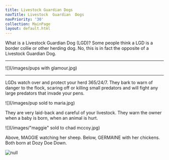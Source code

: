 ```yaml
---
title: Livestock Guardian Dogs
navTitle: Livestock  Guardian  Dogs
navPriority: '30'
collection: MainPage
layout: default.html
---
```

What is a Livestock Guardian Dog (LGD)?    Some people think a LGD is a border collie or other herding dog.  No, this is in fact the opposite of a Livestock Guardian Dog.

<hr />

![](/images/pups with glamour.jpg)

<hr />LGDs watch over and protect your herd 365/24/7. They bark to warn of danger to the flock, scaring off or killing small predators and will fight any large predators that invade your pens.  

![](/images/pup sold to maria.jpg)

They are very laid-back and careful of your livestock. They warn the owner when a baby is born, when an animal is hurt.   

![](/images/"maggie" sold to chad mccoy.jpg)

Above, MAGGIE watching her sheep. Below, GERMAINE with her chickens. Both born at Dozy Doe Down.

![null](/images/23022118_10214630361583454_1629941011_n.jpg)
